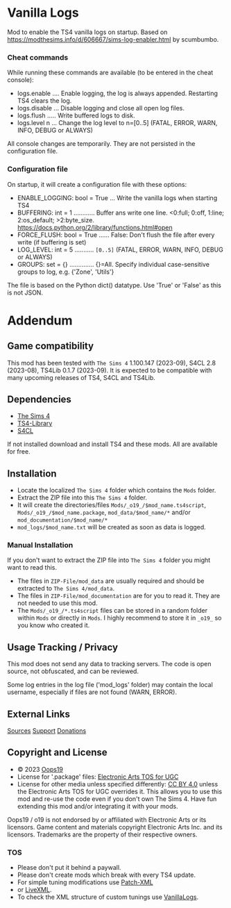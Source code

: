 #  Vanilla Logs

Mod to enable the TS4 vanilla logs on startup. Based on https://modthesims.info/d/606667/sims-log-enabler.html by scumbumbo.

### Cheat commands
While running these commands are available (to be entered in the cheat console):
* logs.enable .... Enable logging, the log is always appended. Restarting TS4 clears the log.
* logs.disable ... Disable logging and close all open log files.
* logs.flush ..... Write buffered logs to disk.
* logs.level n ... Change the log level to n=[0..5] (FATAL, ERROR, WARN, INFO, DEBUG or ALWAYS)

All console changes are temporarily. They are not persisted in the configuration file.

### Configuration file
On startup, it will create a configuration file with these options:
* ENABLE_LOGGING: bool = True ... Write the vanilla logs when starting TS4
* BUFFERING: int = 1 ............ Buffer ans write one line. <0:full; 0:off, 1:line; 2:os_default; >2:byte_size. https://docs.python.org/2/library/functions.html#open
* FORCE_FLUSH: bool = True ...... False: Don't flush the file after every write (if buffering is set)
* LOG_LEVEL: int = 5 ........... `[0..5]` (FATAL, ERROR, WARN, INFO, DEBUG or ALWAYS)
* GROUPS: set = {} .............. {}=All. Specify individual case-sensitive groups to log, e.g. {'Zone', 'Utils'}

The file is based on the Python dict() datatype. Use 'True' or 'False' as this is not JSON.


# Addendum

## Game compatibility
This mod has been tested with `The Sims 4` 1.100.147 (2023-09), S4CL 2.8 (2023-08), TS4Lib 0.1.7 (2023-09).
It is expected to be compatible with many upcoming releases of TS4, S4CL and TS4Lib.

## Dependencies
* [The Sims 4](https://www.ea.com/games/the-sims/the-sims-4)
* [TS4-Library](https://github.com/Oops19/TS4-Library/releases/latest)
* [S4CL](https://github.com/ColonolNutty/Sims4CommunityLibrary/releases/latest)

If not installed download and install TS4 and these mods.
All are available for free.

## Installation
* Locate the localized `The Sims 4` folder which contains the `Mods` folder.
* Extract the ZIP file into this `The Sims 4` folder.
* It will create the directories/files `Mods/_o19_/$mod_name.ts4script`, `Mods/_o19_/$mod_name.package`, `mod_data/$mod_name/*` and/or `mod_documentation/$mod_name/*`
* `mod_logs/$mod_name.txt` will be created as soon as data is logged.

### Manual Installation
If you don't want to extract the ZIP file into `The Sims 4` folder you might want to read this. 
* The files in `ZIP-File/mod_data` are usually required and should be extracted to `The Sims 4/mod_data`.
* The files in `ZIP-File/mod_documentation` are for you to read it. They are not needed to use this mod.
* The `Mods/_o19_/*.ts4script` files can be stored in a random folder within `Mods` or directly in `Mods`. I highly recommend to store it in `_o19_` so you know who created it.

## Usage Tracking / Privacy
This mod does not send any data to tracking servers. The code is open source, not obfuscated, and can be reviewed.

Some log entries in the log file ('mod_logs' folder) may contain the local username, especially if files are not found (WARN, ERROR).

## External Links
[Sources](https://v/Oops19/)
[Support](https://discord.gg/d8X9aQ3jbm)
[Donations](https://www.patreon.com/o19)

## Copyright and License
* © 2023 [Oops19](https://github.com/Oops19)
* License for '.package' files: [Electronic Arts TOS for UGC](https://tos.ea.com/legalapp/WEBTERMS/US/en/PC/)  
* License for other media unless specified differently: [CC BY 4.0](https://creativecommons.org/licenses/by/4.0/) unless the Electronic Arts TOS for UGC overrides it.
This allows you to use this mod and re-use the code even if you don't own The Sims 4.
Have fun extending this mod and/or integrating it with your mods.

Oops19 / o19 is not endorsed by or affiliated with Electronic Arts or its licensors.
Game content and materials copyright Electronic Arts Inc. and its licensors. 
Trademarks are the property of their respective owners.

### TOS
* Please don't put it behind a paywall.
* Please don't create mods which break with every TS4 update.
* For simple tuning modifications use [Patch-XML](https://github.com/Oops19/TS4-PatchXML) 
* or [LiveXML](https://github.com/Oops19/TS4-LiveXML).
* To check the XML structure of custom tunings use [VanillaLogs](https://github.com/Oops19/TS4-VanillaLogs).
